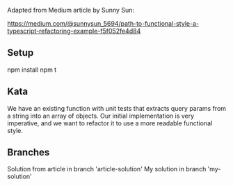 Adapted from Medium article by Sunny Sun: 

https://medium.com/@sunnysun_5694/path-to-functional-style-a-typescript-refactoring-example-f5f052fe4d84

## Setup
npm install
npm t

## Kata
We have an existing function with unit tests that extracts query params from a string into an array of objects. Our initial implementation is very imperative, and we want to refactor it to use a more readable functional style. 

## Branches
Solution from article in branch 'article-solution'
My solution in branch 'my-solution'
